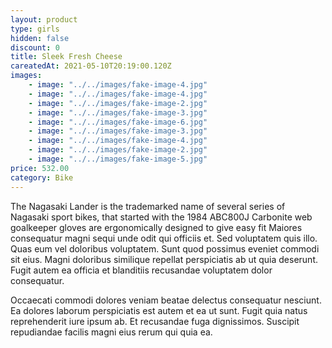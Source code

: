 ```yaml
---
layout: product
type: girls
hidden: false
discount: 0
title: Sleek Fresh Cheese
careatedAt: 2021-05-10T20:19:00.120Z
images:
    - image: "../../images/fake-image-4.jpg"
    - image: "../../images/fake-image-4.jpg"
    - image: "../../images/fake-image-2.jpg"
    - image: "../../images/fake-image-3.jpg"
    - image: "../../images/fake-image-6.jpg"
    - image: "../../images/fake-image-3.jpg"
    - image: "../../images/fake-image-4.jpg"
    - image: "../../images/fake-image-2.jpg"
    - image: "../../images/fake-image-5.jpg"
price: 532.00
category: Bike
---
```

The Nagasaki Lander is the trademarked name of several series of Nagasaki sport bikes, that started with the 1984 ABC800J
Carbonite web goalkeeper gloves are ergonomically designed to give easy fit
Maiores consequatur magni sequi unde odit qui officiis et. Sed voluptatem quis illo. Quas eum vel doloribus voluptatem. Sunt quod possimus eveniet commodi sit eius. Magni doloribus similique repellat perspiciatis ab ut quia deserunt. Fugit autem ea officia et blanditiis recusandae voluptatem dolor consequatur.
 Occaecati commodi dolores veniam beatae delectus consequatur nesciunt. Ea dolores laborum perspiciatis est autem et ea ut sunt. Fugit quia natus reprehenderit iure ipsum ab. Et recusandae fuga dignissimos. Suscipit repudiandae facilis magni eius rerum qui quia ea.

